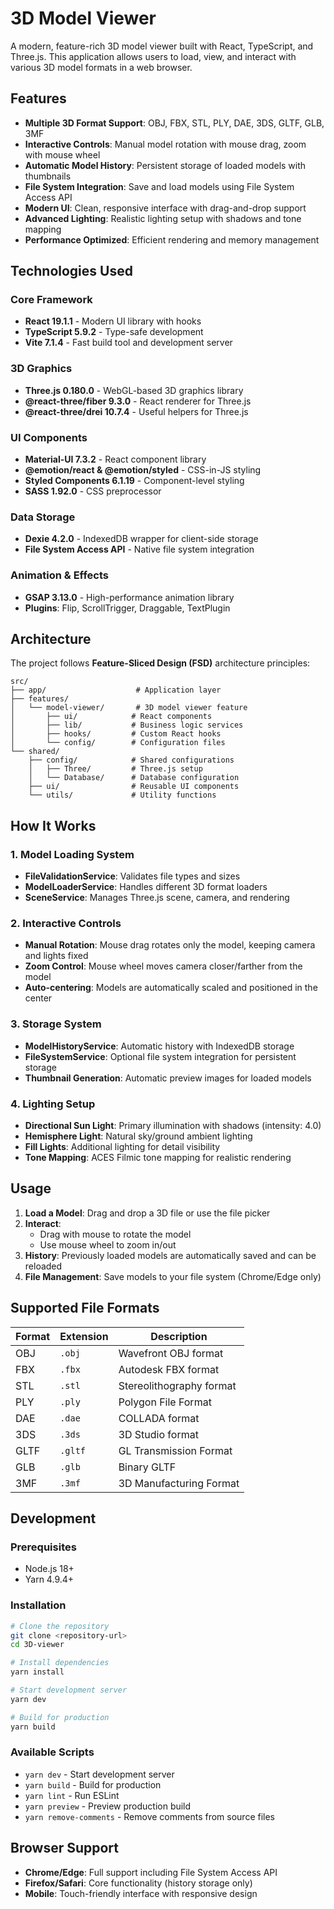 
# 3D Model Viewer

A modern, feature-rich 3D model viewer built with React, TypeScript, and Three.js. This application allows users to load, view, and interact with various 3D model formats in a web browser.

## Features

- **Multiple 3D Format Support**: OBJ, FBX, STL, PLY, DAE, 3DS, GLTF, GLB, 3MF
- **Interactive Controls**: Manual model rotation with mouse drag, zoom with mouse wheel
- **Automatic Model History**: Persistent storage of loaded models with thumbnails
- **File System Integration**: Save and load models using File System Access API
- **Modern UI**: Clean, responsive interface with drag-and-drop support
- **Advanced Lighting**: Realistic lighting setup with shadows and tone mapping
- **Performance Optimized**: Efficient rendering and memory management

## Technologies Used

### Core Framework
- **React 19.1.1** - Modern UI library with hooks
- **TypeScript 5.9.2** - Type-safe development
- **Vite 7.1.4** - Fast build tool and development server

### 3D Graphics
- **Three.js 0.180.0** - WebGL-based 3D graphics library
- **@react-three/fiber 9.3.0** - React renderer for Three.js
- **@react-three/drei 10.7.4** - Useful helpers for Three.js

### UI Components
- **Material-UI 7.3.2** - React component library
- **@emotion/react & @emotion/styled** - CSS-in-JS styling
- **Styled Components 6.1.19** - Component-level styling
- **SASS 1.92.0** - CSS preprocessor

### Data Storage
- **Dexie 4.2.0** - IndexedDB wrapper for client-side storage
- **File System Access API** - Native file system integration

### Animation & Effects
- **GSAP 3.13.0** - High-performance animation library
- **Plugins**: Flip, ScrollTrigger, Draggable, TextPlugin

## Architecture

The project follows **Feature-Sliced Design (FSD)** architecture principles:

```
src/
├── app/                    # Application layer
├── features/
│   └── model-viewer/       # 3D model viewer feature
│       ├── ui/            # React components
│       ├── lib/           # Business logic services
│       ├── hooks/         # Custom React hooks
│       └── config/        # Configuration files
└── shared/
    ├── config/            # Shared configurations
    │   ├── Three/         # Three.js setup
    │   └── Database/      # Database configuration
    ├── ui/                # Reusable UI components
    └── utils/             # Utility functions
```

## How It Works

### 1. Model Loading System
- **FileValidationService**: Validates file types and sizes
- **ModelLoaderService**: Handles different 3D format loaders
- **SceneService**: Manages Three.js scene, camera, and rendering

### 2. Interactive Controls
- **Manual Rotation**: Mouse drag rotates only the model, keeping camera and lights fixed
- **Zoom Control**: Mouse wheel moves camera closer/farther from the model
- **Auto-centering**: Models are automatically scaled and positioned in the center

### 3. Storage System
- **ModelHistoryService**: Automatic history with IndexedDB storage
- **FileSystemService**: Optional file system integration for persistent storage
- **Thumbnail Generation**: Automatic preview images for loaded models

### 4. Lighting Setup
- **Directional Sun Light**: Primary illumination with shadows (intensity: 4.0)
- **Hemisphere Light**: Natural sky/ground ambient lighting
- **Fill Lights**: Additional lighting for detail visibility
- **Tone Mapping**: ACES Filmic tone mapping for realistic rendering

## Usage

1. **Load a Model**: Drag and drop a 3D file or use the file picker
2. **Interact**: 
   - Drag with mouse to rotate the model
   - Use mouse wheel to zoom in/out
3. **History**: Previously loaded models are automatically saved and can be reloaded
4. **File Management**: Save models to your file system (Chrome/Edge only)

## Supported File Formats

| Format | Extension | Description |
|--------|-----------|-------------|
| OBJ | `.obj` | Wavefront OBJ format |
| FBX | `.fbx` | Autodesk FBX format |
| STL | `.stl` | Stereolithography format |
| PLY | `.ply` | Polygon File Format |
| DAE | `.dae` | COLLADA format |
| 3DS | `.3ds` | 3D Studio format |
| GLTF | `.gltf` | GL Transmission Format |
| GLB | `.glb` | Binary GLTF |
| 3MF | `.3mf` | 3D Manufacturing Format |

## Development

### Prerequisites
- Node.js 18+ 
- Yarn 4.9.4+

### Installation
```bash
# Clone the repository
git clone <repository-url>
cd 3D-viewer

# Install dependencies
yarn install

# Start development server
yarn dev

# Build for production
yarn build
```

### Available Scripts
- `yarn dev` - Start development server
- `yarn build` - Build for production
- `yarn lint` - Run ESLint
- `yarn preview` - Preview production build
- `yarn remove-comments` - Remove comments from source files

## Browser Support

- **Chrome/Edge**: Full support including File System Access API
- **Firefox/Safari**: Core functionality (history storage only)
- **Mobile**: Touch-friendly interface with responsive design
